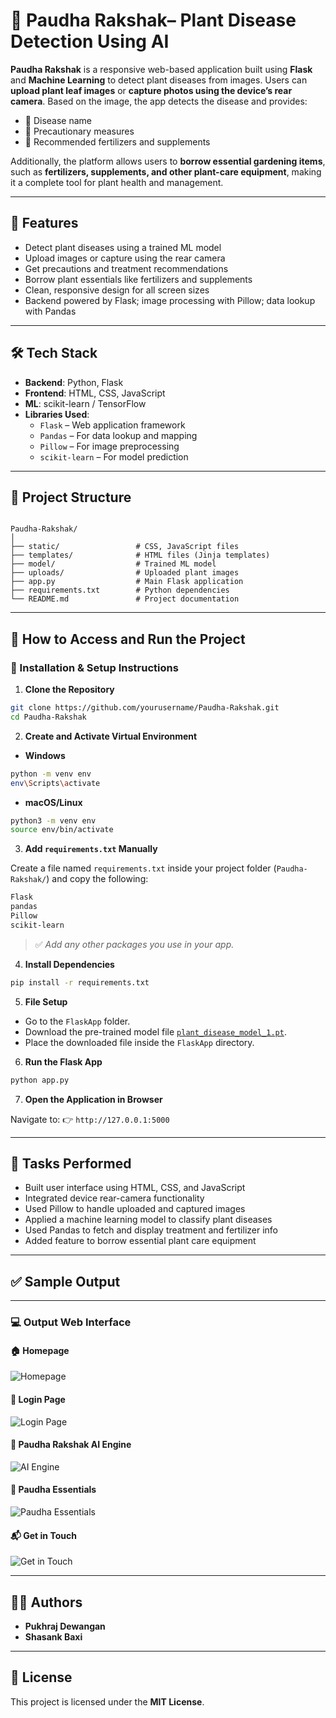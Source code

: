 
# 🌿 Paudha Rakshak– Plant Disease Detection Using AI

**Paudha Rakshak** is a responsive web-based application built using **Flask** and **Machine Learning** to detect plant diseases from images. Users can **upload plant leaf images** or **capture photos using the device’s rear camera**. Based on the image, the app detects the disease and provides:

- 🌱 Disease name  
- 💊 Precautionary measures  
- 🌾 Recommended fertilizers and supplements  

Additionally, the platform allows users to **borrow essential gardening items**, such as **fertilizers, supplements, and other plant-care equipment**, making it a complete tool for plant health and management.

---

## 📸 Features

- Detect plant diseases using a trained ML model
- Upload images or capture using the rear camera
- Get precautions and treatment recommendations
- Borrow plant essentials like fertilizers and supplements
- Clean, responsive design for all screen sizes
- Backend powered by Flask; image processing with Pillow; data lookup with Pandas

---

## 🛠️ Tech Stack

- **Backend**: Python, Flask
- **Frontend**: HTML, CSS, JavaScript
- **ML**: scikit-learn / TensorFlow 
- **Libraries Used**:
  - `Flask` – Web application framework
  - `Pandas` – For data lookup and mapping
  - `Pillow` – For image preprocessing
  - `scikit-learn` – For model prediction

---

## 📁 Project Structure

```

Paudha-Rakshak/
│
├── static/                 # CSS, JavaScript files
├── templates/              # HTML files (Jinja templates)
├── model/                  # Trained ML model
├── uploads/                # Uploaded plant images
├── app.py                  # Main Flask application
├── requirements.txt        # Python dependencies
└── README.md               # Project documentation

````

---

## 🧪 How to Access and Run the Project

### 🔧 Installation & Setup Instructions

1. **Clone the Repository**
```bash
git clone https://github.com/yourusername/Paudha-Rakshak.git
cd Paudha-Rakshak
````

2. **Create and Activate Virtual Environment**

* **Windows**

```bash
python -m venv env
env\Scripts\activate
```

* **macOS/Linux**

```bash
python3 -m venv env
source env/bin/activate
```

3. **Add `requirements.txt` Manually**

Create a file named `requirements.txt` inside your project folder (`Paudha-Rakshak/`) and copy the following:

```txt
Flask
pandas
Pillow
scikit-learn
```

> ✅ *Add any other packages you use in your app.*

4. **Install Dependencies**

```bash
pip install -r requirements.txt
```

5. **File Setup**


* Go to the `FlaskApp` folder.
* Download the pre-trained model file [`plant_disease_model_1.pt`](https://drive.google.com/drive/folders/1ewJWAiduGuld_9oGSrTuLumg9y62qS6A).
* Place the downloaded file inside the `FlaskApp` directory.


6. **Run the Flask App**

```bash
python app.py
```

7. **Open the Application in Browser**

Navigate to:
👉 `http://127.0.0.1:5000`

---

## 🧾 Tasks Performed

* Built user interface using HTML, CSS, and JavaScript
* Integrated device rear-camera functionality
* Used Pillow to handle uploaded and captured images
* Applied a machine learning model to classify plant diseases
* Used Pandas to fetch and display treatment and fertilizer info
* Added feature to borrow essential plant care equipment

---

## ✅ Sample Output

---

### 💻 Output Web Interface

#### 🏠 Homepage

![Homepage](https://github.com/PukhrajDewangan22/Paudha_Rakshak/blob/main/output_images/Screenshot%20\(40\).png)

#### 🔐 Login Page

![Login Page](https://github.com/PukhrajDewangan22/Paudha_Rakshak/blob/main/output_images/Screenshot%20\(45\).png)

#### 🤖 Paudha Rakshak AI Engine

![AI Engine](https://github.com/PukhrajDewangan22/Paudha_Rakshak/blob/main/output_images/Screenshot%20\(41\).png)

#### 🌿 Paudha Essentials

![Paudha Essentials](https://github.com/PukhrajDewangan22/Paudha_Rakshak/blob/main/output_images/Screenshot%20\(42\).png)

#### 📬 Get in Touch

![Get in Touch](https://github.com/PukhrajDewangan22/Paudha_Rakshak/blob/main/output_images/Screenshot%20\(44\).png)

---

## 👨‍💻 Authors

* **Pukhraj Dewangan**
* **Shasank Baxi**

---

## 📃 License

This project is licensed under the **MIT License**.



